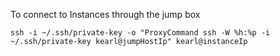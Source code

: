 To connect to Instances through the jump box

    ssh -i ~/.ssh/private-key -o "ProxyCommand ssh -W %h:%p -i ~/.ssh/private-key kearl@jumpHostIp" kearl@instanceIp
